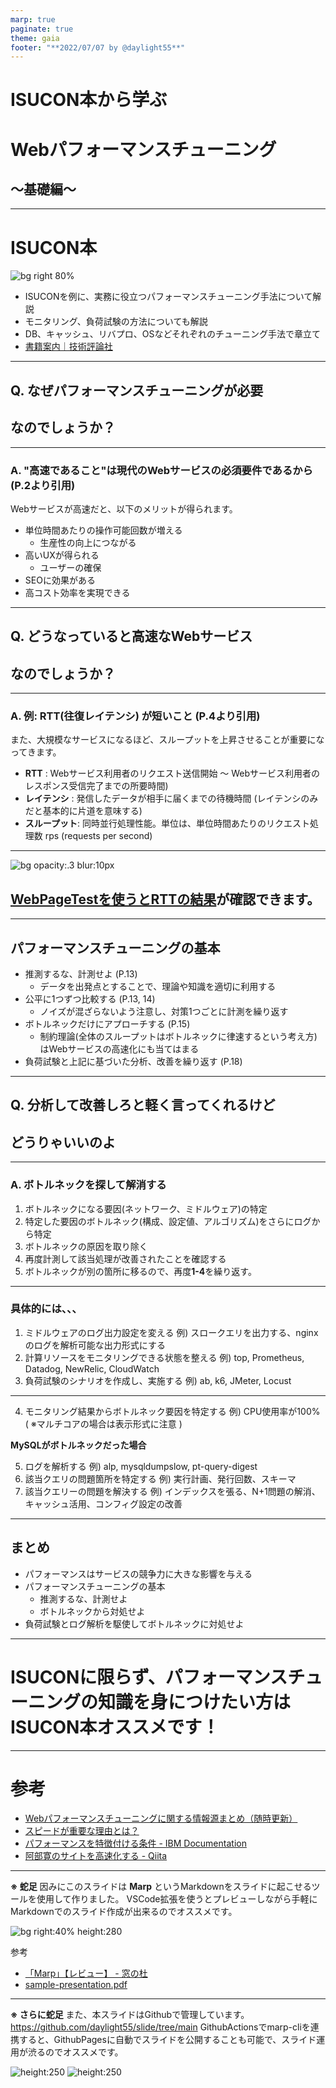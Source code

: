 ```yaml
---
marp: true
paginate: true
theme: gaia
footer: "**2022/07/07 by @daylight55**"
---
```


<!--
_class: lead
-->
# ISUCON本から学ぶ
# Webパフォーマンスチューニング
## 〜基礎編〜

---

# ISUCON本
![bg right 80% ](../img/isucon_book.jpeg)

- ISUCONを例に、実務に役立つパフォーマンスチューニング手法について解説
- モニタリング、負荷試験の方法についても解説
- DB、キャッシュ、リバプロ、OSなどそれぞれのチューニング手法で章立て
- [書籍案内｜技術評論社](https://gihyo.jp/book/2022/978-4-297-12846-3)

---
<!--
_class: lead
-->
## Q. なぜ**パフォーマンスチューニング**が必要
## なのでしょうか？

---

### A. "高速であること"は現代のWebサービスの必須要件であるから (P.2より引用)
Webサービスが高速だと、以下のメリットが得られます。

- 単位時間あたりの操作可能回数が増える
  - 生産性の向上につながる
- 高いUXが得られる
  - ユーザーの確保
- SEOに効果がある
- 高コスト効率を実現できる

---

<!--
_class: lead
-->
## Q. どうなっていると**高速なWebサービス**
## なのでしょうか？

---

### A. 例: **RTT(往復レイテンシ)** が短いこと (P.4より引用)

また、大規模なサービスになるほど、スループットを上昇させることが重要になってきます。

- **RTT** : Webサービス利用者のリクエスト送信開始 〜 Webサービス利用者のレスポンス受信完了までの所要時間)
- **レイテンシ** : 発信したデータが相手に届くまでの待機時間 (レイテンシのみだと基本的に片道を意味する)
- **スループット**: 同時並行処理性能。単位は、単位時間あたりのリクエスト処理数 rps (requests per second)

---

<!--
_class: lead
-->
![bg opacity:.3 blur:10px](../img/abe_hp.png)
## [WebPageTestを使うとRTTの結果](https://www.webpagetest.org/result/220706_AiDc25_6PJ/)が確認できます。

---

## パフォーマンスチューニングの基本

- 推測するな、計測せよ (P.13)
  - データを出発点とすることで、理論や知識を適切に利用する
- 公平に1つずつ比較する (P.13, 14)
  - ノイズが混ざらないよう注意し、対策1つごとに計測を繰り返す
- ボトルネックだけにアプローチする (P.15)
  - 制約理論(全体のスループットはボトルネックに律速するという考え方)はWebサービスの高速化にも当てはまる
- 負荷試験と上記に基づいた分析、改善を繰り返す (P.18)

---

<!--
_class: lead
-->
## Q. **分析して改善しろ**と軽く言ってくれるけど
## どうりゃいいのよ

---

### A. ボトルネックを**探して解消する**

1. ボトルネックになる要因(ネットワーク、ミドルウェア)の特定
2. 特定した要因のボトルネック(構成、設定値、アルゴリズム)をさらにログから特定
3. ボトルネックの原因を取り除く
4. 再度計測して該当処理が改善されたことを確認する
5. ボトルネックが別の箇所に移るので、再度**1-4**を繰り返す。

---

### 具体的には、、、

1. ミドルウェアのログ出力設定を変える
   例) スロークエリを出力する、nginxのログを解析可能な出力形式にする
2. 計算リソースをモニタリングできる状態を整える
   例) top, Prometheus, Datadog, NewRelic, CloudWatch
3. 負荷試験のシナリオを作成し、実施する
   例) ab, k6, JMeter, Locust

---

4. モニタリング結果からボトルネック要因を特定する
   例) CPU使用率が100% ( ※マルチコアの場合は表示形式に注意 )

**MySQLがボトルネックだった場合**

5. ログを解析する
   例) alp, mysqldumpslow, pt-query-digest
6. 該当クエリの問題箇所を特定する
   例) 実行計画、発行回数、スキーマ
7. 該当クエリーの問題を解決する
   例) インデックスを張る、N+1問題の解消、キャッシュ活用、コンフィグ設定の改善

---

## まとめ

- パフォーマンスはサービスの競争力に大きな影響を与える
- パフォーマンスチューニングの基本
  - 推測するな、計測せよ
  - ボトルネックから対処せよ
- 負荷試験とログ解析を駆使してボトルネックに対処せよ

---

<!--
_class: lead
-->
# ISUCONに限らず、パフォーマンスチューニングの知識を身につけたい方はISUCON本オススメです！

---
# 参考

- [Webパフォーマンスチューニングに関する情報源まとめ（随時更新）](https://zenn.dev/sugamaan/articles/4e57703fe661bb)
- [スピードが重要な理由とは？](https://web.dev/why-speed-matters/)
- [パフォーマンスを特徴付ける条件 - IBM Documentation](https://www.ibm.com/docs/ja/zos/2.2.0?topic=tuning-how-is-performance-characterized)
- [阿部寛のサイトを高速化する - Qiita](https://qiita.com/Morix1500/items/0eac072a027d478a6b83)

---
**※ 蛇足**
因みにこのスライドは **Marp** というMarkdownをスライドに起こせるツールを使用して作りました。
VSCode拡張を使うとプレビューしながら手軽にMarkdownでのスライド作成が出来るのでオススメです。

![bg right:40% height:280](../img/marp_intro.png)

参考
- [「Marp」【レビュー】 - 窓の杜](https://forest.watch.impress.co.jp/docs/review/1422278.html)
- [sample-presentation.pdf](https://ktkr3d.github.io/images/sample-presentation.pdf)
---

**※ さらに蛇足**
また、本スライドはGithubで管理しています。
https://github.com/daylight55/slide/tree/main
GithubActionsでmarp-cliを連携すると、GithubPagesに自動でスライドを公開することも可能で、スライド運用が渋るのでオススメです。

![height:250](../img/slide_repo.png) ![height:250](../img/slide_actions.png)
